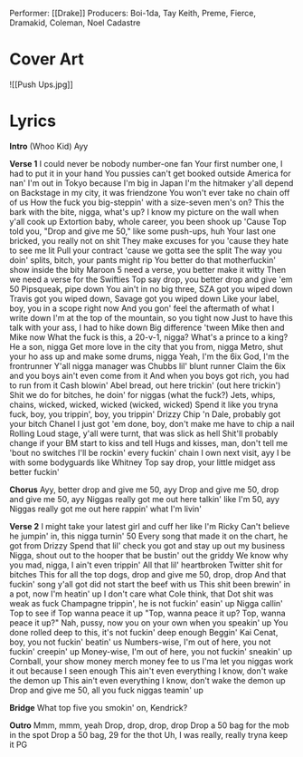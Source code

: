 Performer: [[Drake]]
Producers: Boi-1da, Tay Keith, Preme, Fierce, Dramakid, Coleman, Noel Cadastre
# Cover Art
![[Push Ups.jpg]]
# Lyrics
**Intro**
(Whoo Kid)
Ayy

**Verse 1**
I could never be nobody number-one fan
Your first number one, I had to put it in your hand
You pussies can't get booked outside America for nan'
I'm out in Tokyo because I'm big in Japan
I'm the hitmaker y'all depend on
Backstage in my city, it was friendzone
You won't ever take no chain off of us
How the fuck you big-steppin' with a size-seven men's on?
This the bark with the bite, nigga, what's up?
I know my picture on the wall when y'all cook up
Extortion baby, whole career, you been shook up
'Cause Top told you, "Drop and give me 50," like some push-ups, huh
Your last one bricked, you really not on shit
They make excuses for you 'cause they hate to see me lit
Pull your contract 'cause we gotta see the split
The way you doin' splits, bitch, your pants might rip
You better do that motherfuckin' show inside the bity
Maroon 5 need a verse, you better make it witty
Then we need a verse for the Swifties
Top say drop, you better drop and give 'em 50
Pipsqueak, pipe down
You ain't in no big three, SZA got you wiped down
Travis got you wiped down, Savage got you wiped down
Like your label, boy, you in a scope right now
And you gon' feel the aftermath of what I write down
I'm at the top of the mountain, so you tight now
Just to have this talk with your ass, I had to hike down
Big difference 'tween Mike then and Mike now
What the fuck is this, a 20-v-1, nigga?
What's a prince to a king? He a son, nigga
Get more love in the city that you from, nigga
Metro, shut your ho ass up and make some drums, nigga
Yeah, I'm the 6ix God, I'm the frontrunner
Y'all nigga manager was Chubbs lil' blunt runner
Claim the 6ix and you boys ain't even come from it
And when you boys got rich, you had to run from it
Cash blowin' Abel bread, out here trickin' (out here trickin')
Shit we do for bitches, he doin' for niggas (what the fuck?)
Jets, whips, chains, wicked, wicked, wicked (wicked, wicked)
Spend it like you tryna fuck, boy, you trippin', boy, you trippin'
Drizzy Chip 'n Dale, probably got your bitch Chanel
I just got 'em done, boy, don't make me have to chip a nail
Rolling Loud stage, y'all were turnt, that was slick as hell
Shit'll probably change if your BM start to kiss and tell
Hugs and kisses, man, don't tell me 'bout no switches
I'll be rockin' every fuckin' chain I own next visit, ayy
I be with some bodyguards like Whitney
Top say drop, your little midget ass better fuckin'

**Chorus**
Ayy, better drop and give me 50, ayy
Drop and give me 50, drop and give me 50, ayy
Niggas really got me out here talkin' like I'm 50, ayy
Niggas really got me out here rappin' what I'm livin'

**Verse 2**
I might take your latest girl and cuff her like I'm Ricky
Can't believe he jumpin' in, this nigga turnin' 50
Every song that made it on the chart, he got from Drizzy
Spend that lil' check you got and stay up out my business
Nigga, shout out to the hooper that be bustin' out the griddy
We know why you mad, nigga, I ain't even trippin'
All that lil' heartbroken Twitter shit for bitches
This for all the top dogs, drop and give me 50, drop, drop
And that fuckin' song y'all got did not start the beef with us
This shit been brewin' in a pot, now I'm heatin' up
I don't care what Cole think, that Dot shit was weak as fuck
Champagne trippin', he is not fuckin' easin' up
Nigga callin' Top to see if Top wanna peace it up
"Top, wanna peace it up? Top, wanna peace it up?"
Nah, pussy, now you on your own when you speakin' up
You done rolled deep to this, it's not fuckin' deep enough
Beggin' Kai Cenat, boy, you not fuckin' beatin' us
Numbers-wise, I'm out of here, you not fuckin' creepin' up
Money-wise, I'm out of here, you not fuckin' sneakin' up
Cornball, your show money merch money fee to us
I'ma let you niggas work it out because I seen enough
This ain't even everything I know, don't wake the demon up
This ain't even everything I know, don't wake the demon up
Drop and give me 50, all you fuck niggas teamin' up

**Bridge**
What top five you smokin' on, Kendrick?

**Outro**
Mmm, mmm, yeah
Drop, drop, drop, drop
Drop a 50 bag for the mob in the spot
Drop a 50 bag, 29 for the thot
Uh, I was really, really tryna keep it PG